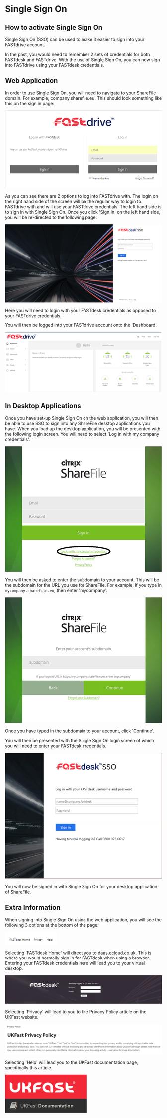 # Single Sign On

## How to activate Single Sign On

Single Sign On (SSO) can be used to make it easier to sign into your FASTdrive account.

In the past, you would need to remember 2 sets of credentials for both FASTdesk and FASTdrive. With the use of Single Sign On, you can now sign into FASTdrive using your FASTdesk credentials.

## Web Application

In order to use Single Sign On, you will need to navigate to your ShareFile domain. For example, company.sharefile.eu. This should look something like this on the sign in page:

![ssoimage1](files/ssoimage1.PNG)

As you can see there are 2 options to log into FASTdrive with. The login on the right hand side of the screen will be the regular way to login to FASTdrive with and will use your FASTdrive credentials. The left hand side is to sign in with Single Sign On. Once you click 'Sign In' on the left hand side, you will be re-directed to the following page:

![ssoimage2](files/ssoimage2.PNG)

Here you will need to login with your FASTdesk credentials as opposed to your FASTdrive credentials.

You will then be logged into your FASTdrive account onto the 'Dashboard'.

![ssoimage3.1](files/ssoimage3.1.PNG)

## In Desktop Applications

Once you have set-up Single Sign On on the web application, you will then be able to use SSO to sign into any ShareFile desktop applications you have. When you load up the desktop application, you will be presented with the following login screen. You will need to select 'Log in with my company credentials'.

![ssoimage4](files/ssoimage4.png)

You will then be asked to enter the subdomain to your account. This will be the subdomain for the URL you use for ShareFile. For example, if you type in `mycompany.sharefile.eu`, then enter 'mycompany'.

![ssoimage5](files/ssoimage5.PNG)

Once you have typed in the subdomain to your account, click 'Continue'.

You will then be presented with the Single Sign On login screen of which you will need to enter your FASTdesk credentials.

![ssoimage6](files/ssoimage6.PNG)

You will now be signed in with Single Sign On for your desktop application of ShareFile.

## Extra Information

When signing into Single Sign On using the web application, you will see the following 3 options at the bottom of the page:

![ssoimage7](files/ssoimage7.PNG)

Selecting 'FASTdesk Home' will direct you to daas.ecloud.co.uk. This is where you would normally sign in for FASTdesk when using a browser. Entering your FASTdesk credentials here will lead you to your virtual desktop.

![ssoimage8](files/ssoimage8.PNG)

Selecting 'Privacy' will lead to you to the Privacy Policy article on the UKFast website.

![ssoimage9](files/ssoimage9.PNG)

Selecting 'Help' will lead you to the UKFast documentation page, specifically this article.

![ssoimage10](files/ssoimage10.PNG)


